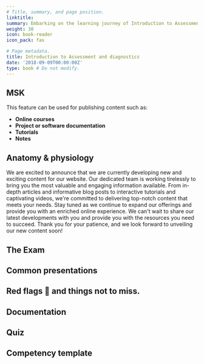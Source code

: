 ```yaml
---
# Title, summary, and page position.
linktitle: 
summary: Embarking on the learning journey of Introduction to Assessment and Diagnostics equips learners with the fundamental knowledge and practical skills necessary to effectively evaluate and diagnose various conditions, paving the way for informed decision-making and improved patient outcomes.
weight: 30
icon: book-reader
icon_pack: fas

# Page metadata.
title: Introduction to Assessment and diagnostics
date: '2018-09-09T00:00:00Z'
type: book # Do not modify.
---
```


## MSK

This feature can be used for publishing content such as:

- **Online courses**
- **Project or software documentation**
- **Tutorials**
- **Notes**

## Anatomy & physiology

We are  excited to announce that we are currently developing new and exciting content for our website. Our dedicated team is working tirelessly to bring you the most valuable and engaging information available. From in-depth articles and informative blog posts to interactive tutorials and captivating videos, we're committed to delivering top-notch content that meets your needs. Stay tuned as we continue to expand our offerings and provide you with an enriched online experience. We can't wait to share our latest developments with you and provide you with the resources you need to succeed. Thank you for your patience, and we look forward to unveiling our new content soon!

## The Exam


## Common presentations


## Red flags 🚩 and things not to miss. 


## Documentation



## Quiz



## Competency template 